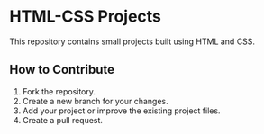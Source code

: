 # HTML-CSS Projects
This repository contains small projects built using HTML and CSS.

## How to Contribute
1. Fork the repository.
2. Create a new branch for your changes.
3. Add your project or improve the existing project files.
4. Create a pull request.

